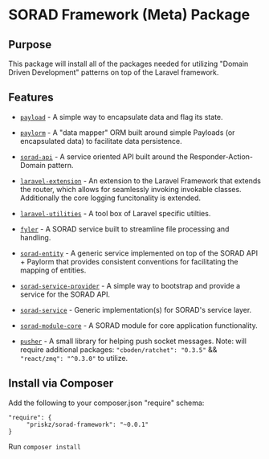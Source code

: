 # SORAD Framework (Meta) Package

## Purpose

This package will install all of the packages needed for utilizing "Domain Driven Development" patterns on top of the Laravel framework.

## Features

* [```payload```](https://github.com/priskz/payload) - A simple way to encapsulate data and flag its state.

* [```paylorm```](https://github.com/priskz/paylorm) - A "data mapper" ORM built around simple Payloads (or encapsulated data) to facilitate data persistence.

* [```sorad-api```](https://github.com/priskz/sorad-api) - A service oriented API built around the Responder-Action-Domain pattern.

* [```laravel-extension```](https://github.com/priskz/laravel-extension) - An extension to the Laravel Framework that extends the router, which allows for seamlessly invoking invokable classes. Additionally the core logging funcitonality is extended.

* [```laravel-utilities```](https://github.com/priskz/laravel-utilities) - A tool box of Laravel specific utilties.

* [```fyler```](https://github.com/priskz/fyler) - A SORAD service built to streamline file processing and handling.

* [```sorad-entity```](https://github.com/priskz/sorad-entity) - A generic service implemented on top of the SORAD API + Paylorm that provides consistent conventions for facilitating the mapping of entities.

* [```sorad-service-provider```](https://github.com/priskz/sorad-service-provider) - A simple way to bootstrap and provide a service for the SORAD API.

* [```sorad-service```](https://github.com/priskz/sorad-service) - Generic implementation(s) for SORAD's service layer.

* [```sorad-module-core```](https://github.com/priskz/sorad-module-core) - A SORAD module for core application functionality.

* [```pusher```](https://github.com/priskz/pusher) - A small library for helping push socket messages. Note: will require additional packages: ```"cboden/ratchet": "0.3.5"``` && ```"react/zmq": "^0.3.0"``` to utilize.

## Install via Composer

Add the following to your composer.json "require" schema:

```
"require": {
     "priskz/sorad-framework": "~0.0.1"
}
```

Run ```composer install```
